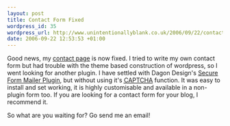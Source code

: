 ```yaml
--- 
layout: post
title: Contact Form Fixed
wordpress_id: 35
wordpress_url: http://www.unintentionallyblank.co.uk/2006/09/22/contact-form-fixed/
date: 2006-09-22 12:53:53 +01:00
---
```

<p>Good news, my <a href="http://www.unintentionallyblank.co.uk/contact/">contact page</a> is now fixed. I tried to write my own contact form but had trouble with the theme based construction of wordpress, so I went looking for another plugin. I have settled with Dagon Design's <a href="http://www.dagondesign.com/articles/secure-form-mailer-plugin-for-wordpress/">Secure Form Mailer Plugin</a>, but without using it's <a href="http://en.wikipedia.org/wiki/Captcha"><acronym title="Completely Automated Public Turing test to tell Computers and Humans Apart">CAPTCHA</acronym></a> function. It was easy to install and set working, it is highly customisable and available in a non-plugin form too. If you are looking for a contact form for your blog, I recommend it.</p>
<p>So what are you waiting for? Go send me an email!</p>
